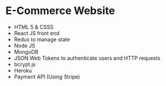 # E-Commerce Website

- HTML 5 & CSSS 
- React JS front end 
- Redux to manage state 
- Node JS 
- MongoDB
- JSON Web Tokens  to authenticate users and HTTP requests 
- bcrypt.js
- Heroku 
- Payment API (Using Stripe)
